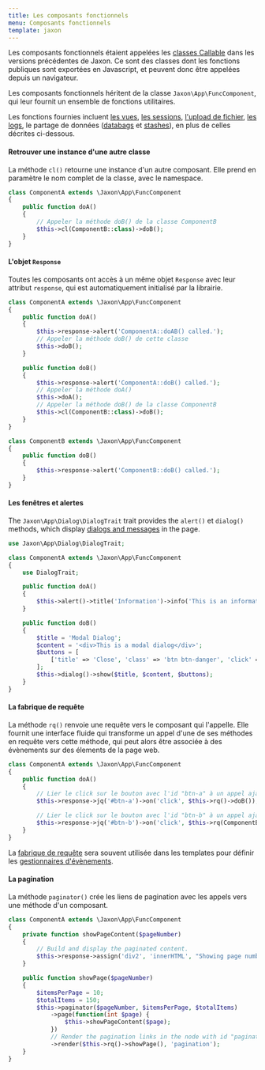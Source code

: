 ```yaml
---
title: Les composants fonctionnels
menu: Composants fonctionnels
template: jaxon
---
```


Les composants fonctionnels étaient appelées les [classes Callable](../../../v4x/features/classes.html) dans les versions précédentes de Jaxon.
Ce sont des classes dont les fonctions publiques sont exportées en Javascript, et peuvent donc être appelées depuis un navigateur.

Les composants fonctionnels héritent de la classe `Jaxon\App\FuncComponent`, qui leur fournit un ensemble de fonctions utilitaires.

Les fonctions fournies incluent [les vues](../../features/views.html), [les sessions](../../features/sessions.html), [l'upload de fichier](../../features/upload.html), [les logs](../../features/logging.html), le partage de données ([databags](../databags.html) et [stashes](../stashes.html)), en plus de celles décrites ci-dessous.

#### Retrouver une instance d'une autre classe

La méthode `cl()` retourne une instance d'un autre composant. Elle prend en paramètre le nom complet de la classe, avec le namespace.

```php
class ComponentA extends \Jaxon\App\FuncComponent
{
    public function doA()
    {
        // Appeler la méthode doB() de la classe ComponentB
        $this->cl(ComponentB::class)->doB();
    }
}
```

#### L'objet `Response`

Toutes les composants ont accès à un même objet `Response` avec leur attribut `response`, qui est automatiquement initialisé par la librairie.

```php
class ComponentA extends \Jaxon\App\FuncComponent
{
    public function doA()
    {
        $this->response->alert('ComponentA::doAB() called.');
        // Appeler la méthode doB() de cette classe
        $this->doB();
    }

    public function doB()
    {
        $this->response->alert('ComponentA::doB() called.');
        // Appeler la méthode doA()
        $this->doA();
        // Appeler la méthode doB() de la classe ComponentB
        $this->cl(ComponentB::class)->doB();
    }
}
```

```php
class ComponentB extends \Jaxon\App\FuncComponent
{
    public function doB()
    {
        $this->response->alert('ComponentB::doB() called.');
    }
}
```

#### Les fenêtres et alertes

The `Jaxon\App\Dialog\DialogTrait` trait provides the `alert()` et `dialog()` methods, which display [dialogs and messages](../../features/dialogs.html) in the page.

```php
use Jaxon\App\Dialog\DialogTrait;

class ComponentA extends \Jaxon\App\FuncComponent
{
    use DialogTrait;

    public function doA()
    {
        $this->alert()->title('Information')->info('This is an information');
    }

    public function doB()
    {
        $title = 'Modal Dialog';
        $content = '<div>This is a modal dialog</div>';
        $buttons = [
            ['title' => 'Close', 'class' => 'btn btn-danger', 'click' => 'close'],
        ];
        $this->dialog()->show($title, $content, $buttons);
    }
}
```

#### La fabrique de requête

La méthode `rq()` renvoie une requête vers le composant qui l'appelle.
Elle fournit une interface fluide qui transforme un appel d'une de ses méthodes en requête vers cette méthode, qui peut alors être associée à des évènements sur des élements de la page web.

```php
class ComponentA extends \Jaxon\App\FuncComponent
{
    public function doA()
    {
        // Lier le click sur le bouton avec l'id "btn-a" à un appel ajax à la méthode doB() de cette classe
        $this->response->jq('#btn-a')->on('click', $this->rq()->doB());

        // Lier le click sur le bouton avec l'id "btn-b" à un appel ajax à la méthode doB() de la classe ComponentB
        $this->response->jq('#btn-b')->on('click', $this->rq(ComponentB::class)->doB());
    }
}
```

La [fabrique de requête](../../call-factory/functions.html) sera souvent utilisée dans les templates pour définir les [gestionnaires d'évènements](../../call-factory/templates.html).

#### La pagination

La méthode `paginator()` crée les liens de pagination avec les appels vers une méthode d'un composant.

```php
class ComponentA extends \Jaxon\App\FuncComponent
{
    private function showPageContent($pageNumber)
    {
        // Build and display the paginated content.
        $this->response->assign('div2', 'innerHTML', "Showing page number $page");
    }

    public function showPage($pageNumber)
    {
        $itemsPerPage = 10;
        $totalItems = 150;
        $this->paginator($pageNumber, $itemsPerPage, $totalItems)
            ->page(function(int $page) {
                $this->showPageContent($page);
            })
            // Render the pagination links in the node with id "pagination".
            ->render($this->rq()->showPage(), 'pagination');
    }
}
```
